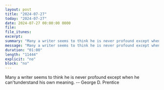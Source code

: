 ```yaml
---
layout: post
title: "2024-07-27"
today: "2024-07-27"
date: 2024-07-27 00:00:00 0000
file:
file_itunes:
excerpt:
summary: "Many a writer seems to think he is never profound except when he can'tunderstand his own meaning. -- George D. Prentice"
message: "Many a writer seems to think he is never profound except when he can'tunderstand his own meaning. -- George D. Prentice"
duration: "01:00"
length: "11444"
explicit: "no"
block: "no"
---
```

Many a writer seems to think he is never profound except when he can'tunderstand his own meaning. -- George D. Prentice

